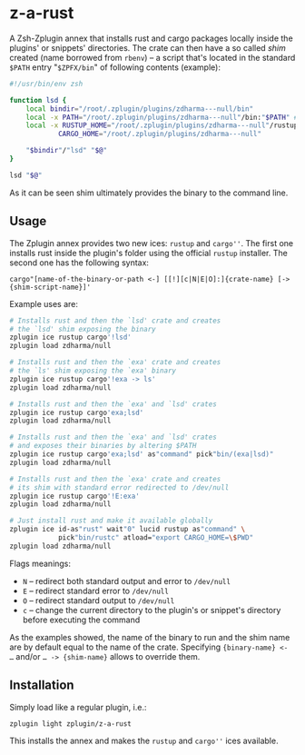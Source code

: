 # z-a-rust

A Zsh-Zplugin annex that installs rust and cargo packages locally inside the
plugins' or snippets' directories. The crate can then have a so called *shim*
created (name borrowed from `rbenv`) – a script that's located in the standard
`$PATH` entry "`$ZPFX/bin`" of following contents (example):

```zsh
#!/usr/bin/env zsh

function lsd {
    local bindir="/root/.zplugin/plugins/zdharma---null/bin"
    local -x PATH="/root/.zplugin/plugins/zdharma---null"/bin:"$PATH" # -x means export
    local -x RUSTUP_HOME="/root/.zplugin/plugins/zdharma---null"/rustup \
            CARGO_HOME="/root/.zplugin/plugins/zdharma---null"

    "$bindir"/"lsd" "$@"
}

lsd "$@"
```

As it can be seen shim ultimately provides the binary to the command line.

## Usage

The Zplugin annex provides two new ices: `rustup` and `cargo''`. The first one
installs rust inside the plugin's folder using the official `rustup` installer.
The second one has the following syntax:

`cargo"[name-of-the-binary-or-path <-] [[!][c|N|E|O]:]{crate-name} [-> {shim-script-name}]'`

Example uses are:

```zsh
# Installs rust and then the `lsd' crate and creates
# the `lsd' shim exposing the binary
zplugin ice rustup cargo'!lsd'
zplugin load zdharma/null

# Installs rust and then the `exa' crate and creates
# the `ls' shim exposing the `exa' binary
zplugin ice rustup cargo'!exa -> ls'
zplugin load zdharma/null

# Installs rust and then the `exa' and `lsd' crates
zplugin ice rustup cargo'exa;lsd'
zplugin load zdharma/null

# Installs rust and then the `exa' and `lsd' crates
# and exposes their binaries by altering $PATH
zplugin ice rustup cargo'exa;lsd' as"command" pick"bin/(exa|lsd)"
zplugin load zdharma/null

# Installs rust and then the `exa' crate and creates
# its shim with standard error redirected to /dev/null
zplugin ice rustup cargo'!E:exa'
zplugin load zdharma/null

# Just install rust and make it available globally
zplugin ice id-as"rust" wait"0" lucid rustup as"command" \
            pick"bin/rustc" atload="export CARGO_HOME=\$PWD"
zplugin load zdharma/null
```

Flags meanings:

- `N` – redirect both standard output and error to `/dev/null`
- `E` – redirect standard error to `/dev/null`
- `O` – redirect standard output to `/dev/null`
- `c` – change the current directory to the plugin's or snippet's directory before
  executing the command

As the examples showed, the name of the binary to run and the shim name are
by default equal to the name of the crate. Specifying `{binary-name} <- …`
and/or `… -> {shim-name}` allows to override them.

## Installation

Simply load like a regular plugin, i.e.:

```zsh
zplugin light zplugin/z-a-rust
```

This installs the annex and makes the `rustup` and `cargo''` ices available.

<!-- vim:set ft=markdown tw=80 fo+=an1 autoindent: -->
